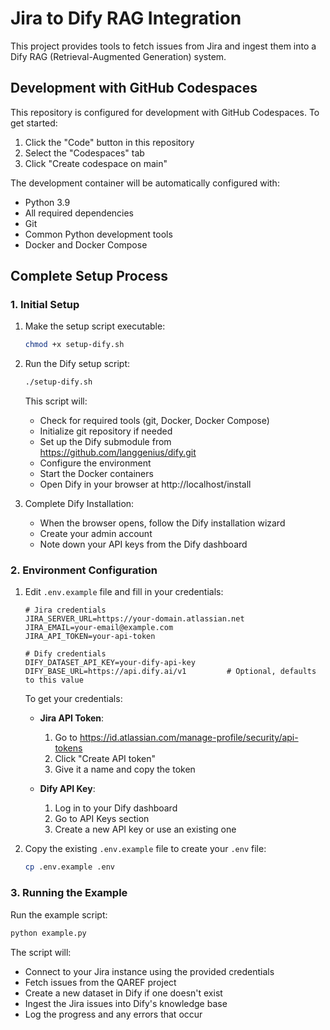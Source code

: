 # Jira to Dify RAG Integration

This project provides tools to fetch issues from Jira and ingest them into a Dify RAG (Retrieval-Augmented Generation) system.

## Development with GitHub Codespaces

This repository is configured for development with GitHub Codespaces. To get started:

1. Click the "Code" button in this repository
2. Select the "Codespaces" tab
3. Click "Create codespace on main"

The development container will be automatically configured with:
- Python 3.9
- All required dependencies
- Git
- Common Python development tools
- Docker and Docker Compose

## Complete Setup Process

### 1. Initial Setup

1. Make the setup script executable:
   ```bash
   chmod +x setup-dify.sh
   ```

2. Run the Dify setup script:
   ```bash
   ./setup-dify.sh
   ```
   This script will:
   - Check for required tools (git, Docker, Docker Compose)
   - Initialize git repository if needed
   - Set up the Dify submodule from https://github.com/langgenius/dify.git
   - Configure the environment
   - Start the Docker containers
   - Open Dify in your browser at http://localhost/install

3. Complete Dify Installation:
   - When the browser opens, follow the Dify installation wizard
   - Create your admin account
   - Note down your API keys from the Dify dashboard

### 2. Environment Configuration

1. Edit `.env.example` file and fill in your credentials:

   ```env
   # Jira credentials
   JIRA_SERVER_URL=https://your-domain.atlassian.net   
   JIRA_EMAIL=your-email@example.com 
   JIRA_API_TOKEN=your-api-token 

   # Dify credentials
   DIFY_DATASET_API_KEY=your-dify-api-key                      
   DIFY_BASE_URL=https://api.dify.ai/v1         # Optional, defaults to this value
   ```

   To get your credentials:
   - **Jira API Token**: 
     1. Go to https://id.atlassian.com/manage-profile/security/api-tokens
     2. Click "Create API token"
     3. Give it a name and copy the token
   
   - **Dify API Key**:
     1. Log in to your Dify dashboard
     2. Go to API Keys section
     3. Create a new API key or use an existing one


2. Copy the existing `.env.example` file to create your `.env` file:
   ```bash
   cp .env.example .env
   ```


### 3. Running the Example

Run the example script:
```bash
python example.py
```

The script will:
- Connect to your Jira instance using the provided credentials
- Fetch issues from the QAREF project
- Create a new dataset in Dify if one doesn't exist
- Ingest the Jira issues into Dify's knowledge base
- Log the progress and any errors that occur

